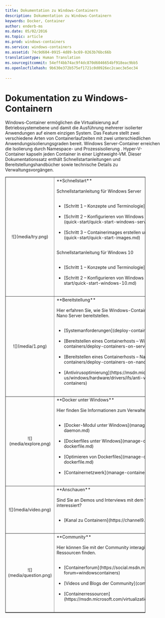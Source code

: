 ```yaml
---
title: Dokumentation zu Windows-Containern
description: Dokumentation zu Windows-Containern
keywords: Docker, Container
author: enderb-ms
ms.date: 05/02/2016
ms.topic: article
ms.prod: windows-containers
ms.service: windows-containers
ms.assetid: 74c9d604-0915-4d89-bc69-0263b76bc66b
translationtype: Human Translation
ms.sourcegitcommit: 54eff4bb74ac9f4dc870d6046654bf918eac9bb5
ms.openlocfilehash: 9b630e372b575ef1721c0d0926ec2caec3e5ec34

---
```


# Dokumentation zu Windows-Containern

Windows-Container ermöglichen die Virtualisierung auf Betriebssystemebene und damit die Ausführung mehrerer isolierter Anwendungen auf einem einzigen System. Das Feature stellt zwei verschiedene Arten von Containerlaufzeiten mit zwei unterschiedlichen Anwendungsisolierungsgraden bereit. Windows Server-Container erreichen die Isolierung durch Namespace- und Prozessisolierung . Hyper-V-Container kapseln jeden Container in einer Lightweight-VM. Dieser Dokumentationssatz enthält Schnellstartanleitungen und Bereitstellungshandbücher sowie technische Details zu Verwaltungsvorgängen.

<table border="1" style="background-color:FFFFCC;border-collapse:collapse;border:1px solid FFCC00;color:000000;width:90%" cellpadding="25" cellspacing="5">
<tr>
<td ><center>![](media/try.png)</center></td>
<td>**Schnellstart**<br /><br />
Schnellstartanleitung für Windows Server<br /><br />
<ul>
<li>[Schritt 1 – Konzepte und Terminologie](quick-start/index.md)<br /><br /></li>
<li>[Schritt 2 – Konfigurieren von Windows Server und des ersten Containers](quick-start/quick-start-windows-server.md)<br /><br /></li>
<li>[Schritt 3 – Containerimages erstellen und mithilfe von Push übertragen](quick-start/quick-start-images.md)<br /><br /></li>
</ul>
Schnellstartanleitung für Windows 10<br /><br />
<ul>
<li>[Schritt 1 – Konzepte und Terminologie](quick-start/index.md)<br /><br /></li>
<li>[Schritt 2 – Konfigurieren von Windows 10 und erster Container](quick-start/quick-start-windows-10.md)<br /><br /></li>
</ul>
</td>
</tr>
<tr>
<td ><center>![](media/1.png)</center></td>
<td>**Bereitstellung**<br /><br />
Hier erfahren Sie, wie Sie Windows-Container unter Windows Server 2016 und Nano Server bereitstellen.<br /><br />
<ul>
<li>[Systemanforderungen](deploy-containers/system-requirements.md)<br /><br /></li>
<li>[Bereitstellen eines Containerhosts – Windows Server](deploy-containers/deploy-containers-on-server.md)<br /><br /></li>
<li>[Bereitstellen eines Containerhosts – Nano Server](deploy-containers/deploy-containers-on-nano.md)<br /><br /></li>
<li>[Antivirusoptimierung](https://msdn.microsoft.com/en-us/windows/hardware/drivers/ifs/anti-virus-optimization-for-windows-containers)<br /><br /></li>
</ul>
</td>
</tr>

<tr>
<td ><center>![](media/explore.png)</center></td>
<td>**Docker unter Windows**<br /><br />
Hier finden Sie Informationen zum Verwalten von Docker unter Windows.<br /><br />
<ul>
<li>[Docker-Modul unter Windows](manage-docker/configure-docker-daemon.md)<br /><br /></li>
<li>[Dockerfiles unter Windows](manage-docker/manage-windows-dockerfile.md)<br /><br /></li>
<li>[Optimieren von Dockerfiles](manage-docker/optimize-windows-dockerfile.md)<br /><br /></li>
<li>[Containernetzwerk](manage-containers/container-networking.md)<br /><br /></li>
</ul>
</td>
</tr>

<tr>
<td ><center>![](media/video.png)</center></td>
<td>**Anschauen**<br /><br />
Sind Sie an Demos und Interviews mit dem Windows-Container-Team interessiert?<br /><br />
<ul>
<li>[Kanal zu Containern](https://channel9.msdn.com/Blogs/containers)</li>
</ul>
<br />
</td>
</tr>

<tr>
<td ><center>![](media/question.png)</center></td>
<td>**Community**<br /><br />
Hier können Sie mit der Community interagieren, Beispiele testen und weitere Ressourcen finden.<br /><br />
<ul>
<li>[Containerforum](https://social.msdn.microsoft.com/Forums/en-US/home?forum=windowscontainers)<br /><br /></li>
<li>[Videos und Blogs der Community](communitylinks.md)<br /><br /></li>
<li>[Containerressourcen](https://msdn.microsoft.com/virtualization/community/community_overview)<br /><br /></li>
</ul>
</td>
</tr>
</table>



<!--HONumber=Jan17_HO4-->



